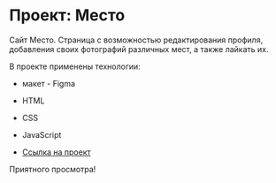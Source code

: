 # Проект: Место

Сайт Место.
Страница с возможностью редактирования профиля, добавления своих фотографий различных мест, а также лайкать их.

В проекте применены технологии:
* макет - Figma
* HTML
* CSS
* JavaScript

* [Ссылка на проект](https://al3xus22.github.io/mesto)

Приятного просмотра!